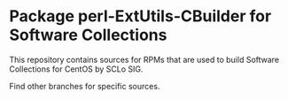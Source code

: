 # Package perl-ExtUtils-CBuilder for Software Collections

This repository contains sources for RPMs that are used
to build Software Collections for CentOS by SCLo SIG.

Find other branches for specific sources.
